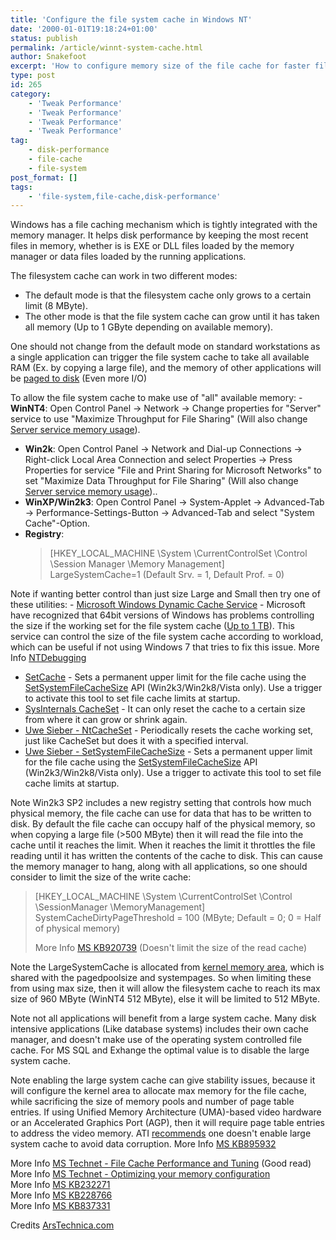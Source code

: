 ```yaml
---
title: 'Configure the file system cache in Windows NT'
date: '2000-01-01T19:18:24+01:00'
status: publish
permalink: /article/winnt-system-cache.html
author: Snakefoot
excerpt: 'How to configure memory size of the file cache for faster file operations.'
type: post
id: 265
category:
    - 'Tweak Performance'
    - 'Tweak Performance'
    - 'Tweak Performance'
    - 'Tweak Performance'
tag:
    - disk-performance
    - file-cache
    - file-system
post_format: []
tags:
    - 'file-system,file-cache,disk-performance'
---
```

Windows has a file caching mechanism which is tightly integrated with the memory manager. It helps disk performance by keeping the most recent files in memory, whether is is EXE or DLL files loaded by the memory manager or data files loaded by the running applications.  
  
 The filesystem cache can work in two different modes:

- The default mode is that the filesystem cache only grows to a certain limit (8 MByte).
- The other mode is that the file system cache can grow until it has taken all memory (Up to 1 GByte depending on available memory).
 
 One should not change from the default mode on standard workstations as a single application can trigger the file system cache to take all available RAM (Ex. by copying a large file), and the memory of other applications will be [paged to disk](/article/windows-page-file.html) (Even more I/O)  
  
 To allow the file system cache to make use of "all" available memory: - **WinNT4**: Open Control Panel -&gt; Network -&gt; Change properties for "Server" service to use "Maximize Throughput for File Sharing" (Will also change [Server service memory usage](/article/winnt-server-config.html)).
- **Win2k**: Open Control Panel -&gt; Network and Dial-up Connections -&gt; Right-click Local Area Connection and select Properties -&gt; Press Properties for service "File and Print Sharing for Microsoft Networks" to set "Maximize Data Throughput for File Sharing" (Will also change [Server service memory usage](/article/winnt-server-config.html))..
- **WinXP/Win2k3**: Open Control Panel -&gt; System-Applet -&gt; Advanced-Tab -&gt; Performance-Settings-Button -&gt; Advanced-Tab and select "System Cache"-Option.
- **Registry**:
  > \[HKEY\_LOCAL\_MACHINE \\System \\CurrentControlSet \\Control \\Session Manager \\Memory Management\]  
  >  LargeSystemCache=1 (Default Srv. = 1, Default Prof. = 0)
 
 Note if wanting better control than just size Large and Small then try one of these utilities: - [Microsoft Windows Dynamic Cache Service](http://www.microsoft.com/downloads/details.aspx?FamilyID=e24ade0a-5efe-43c8-b9c3-5d0ecb2f39af) - Microsoft have recognized that 64bit versions of Windows has problems controlling the size if the working set for the file system cache ([Up to 1 TB](http://support.microsoft.com/kb/294418 "Comparison of 32-bit and 64-bit memory architecture for 64-bit editions of Windows XP and Windows Server 2003")). This service can control the size of the file system cache according to workload, which can be useful if not using Windows 7 that tries to fix this issue. More Info [NTDebugging](http://blogs.msdn.com/ntdebugging/archive/2009/02/06/microsoft-windows-dynamic-cache-service.aspx)
- [SetCache](http://blogs.msdn.com/ntdebugging/archive/2007/11/27/too-much-cache.aspx "Too Much Cache?") - Sets a permanent upper limit for the file cache using the [SetSystemFileCacheSize](http://msdn2.microsoft.com/en-us/library/aa965240.aspx) API (Win2k3/Win2k8/Vista only). Use a trigger to activate this tool to set file cache limits at startup.
- [SysInternals CacheSet](http://www.microsoft.com/technet/sysinternals/FileAndDisk/CacheSet.mspx) - It can only reset the cache to a certain size from where it can grow or shrink again.
- [Uwe Sieber - NtCacheSet](http://www.uwe-sieber.de/ntcacheset_e.html) - Periodically resets the cache working set, just like CacheSet but does it with a specified interval.
- [Uwe Sieber - SetSystemFileCacheSize](http://www.uwe-sieber.de/ntcacheset_e.html) - Sets a permanent upper limit for the file cache using the [SetSystemFileCacheSize](http://msdn2.microsoft.com/en-us/library/aa965240.aspx) API (Win2k3/Win2k8/Vista only). Use a trigger to activate this tool to set file cache limits at startup.
 
 Note Win2k3 SP2 includes a new registry setting that controls how much physical memory, the file cache can use for data that has to be written to disk. By default the file cache can occupy half of the physical memory, so when copying a large file (&gt;500 MByte) then it will read the file into the cache until it reaches the limit. When it reaches the limit it throttles the file reading until it has written the contents of the cache to disk. This can cause the memory manager to hang, along with all applications, so one should consider to limit the size of the write cache:
> \[HKEY\_LOCAL\_MACHINE \\System \\CurrentControlSet \\Control \\SessionManager \\MemoryManagement\]  
>  SystemCacheDirtyPageThreshold = 100 (MByte; Default = 0; 0 = Half of physical memory)  
>   
>  More Info [MS KB920739](http://support.microsoft.com/kb/920739 "You may experience a decrease in overall system performance when you are copying files that are larger than approximately 500 MB in Windows Server 2003 SP1") (Doesn't limit the size of the read cache)

 Note the LargeSystemCache is allocated from [kernel memory area](/article/winnt-kernel-memory.html), which is shared with the pagedpoolsize and systempages. So when limiting these from using max size, then it will allow the filesystem cache to reach its max size of 960 MByte (WinNT4 512 MByte), else it will be limited to 512 MByte.  
  
 Note not all applications will benefit from a large system cache. Many disk intensive applications (Like database systems) includes their own cache manager, and doesn't make use of the operating system controlled file cache. For MS SQL and Exhange the optimal value is to disable the large system cache.  
  
 Note enabling the large system cache can give stability issues, because it will configure the kernel area to allocate max memory for the file cache, while sacrificing the size of memory pools and number of page table entries. If using Unified Memory Architecture (UMA)-based video hardware or an Accelerated Graphics Port (AGP), then it will require page table entries to address the video memory. ATI [recommends](http://support.ati.com/ics/support/default.asp?deptID=894&task=knowledge&searchOption=id&questionID=986 "Data corruption may occur if the Large System Cache feature is enabled in Windows XP (Topic 737-986)") one doesn't enable large system cache to avoid data corruption. More Info [MS KB895932](http://support.microsoft.com/kb/895932 "Things to consider before you enable System cache mode in Windows XP [Q895932]")  
  
 More Info [MS Technet - File Cache Performance and Tuning](http://www.microsoft.com/technet/prodtechnol/windows2000serv/maintain/optimize/wperfch7.mspx) (Good read)  
 More Info [MS Technet - Optimizing your memory configuration](http://www.microsoft.com/technet/prodtechnol/windows2000serv/reskit/core/fnec_evl_fhcj.mspx "Evaluating Memory and Cache Usage")  
 More Info [MS KB232271](http://support.microsoft.com/kb/232271 "How to Optimize Windows NT Server Using the Registry [Q232271]")  
 More Info [MS KB228766](http://support.microsoft.com/kb/228766 "How to Change the Server Service Properties [Q228766]")  
 More Info [MS KB837331](http://support.microsoft.com/kb/837331 "About Cache Manager in Windows Server 2003 [Q837331]")  
  
 Credits [ArsTechnica.com](http://www.arstechnica.com/)